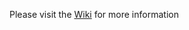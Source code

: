 Please visit the [Wiki](https://bitbucket.org/Md5Lukas/standalonestorage/wiki/Home) for more information